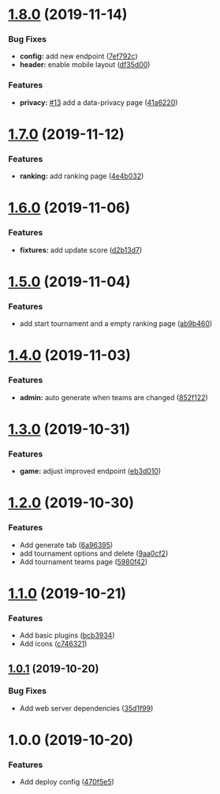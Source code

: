 # [1.8.0](https://github.com/hirsch88/copa-app/compare/v1.7.0...v1.8.0) (2019-11-14)


### Bug Fixes

* **config:** add new endpoint ([7ef792c](https://github.com/hirsch88/copa-app/commit/7ef792c24e9ac080222b506cb8d5c1ac139dbd99))
* **header:** enable mobile layout ([df35d00](https://github.com/hirsch88/copa-app/commit/df35d0002826e47ed561d57bc6451e00af51ada5))


### Features

* **privacy:** [#13](https://github.com/hirsch88/copa-app/issues/13) add a data-privacy page ([41a6220](https://github.com/hirsch88/copa-app/commit/41a6220708251cac5b8dc3f02ba3b6b8b521b244))

# [1.7.0](https://github.com/hirsch88/copa-app/compare/v1.6.0...v1.7.0) (2019-11-12)


### Features

* **ranking:** add ranking page ([4e4b032](https://github.com/hirsch88/copa-app/commit/4e4b0321a0f04197af06cd548556b7d63820ad3e))

# [1.6.0](https://github.com/hirsch88/copa-app/compare/v1.5.0...v1.6.0) (2019-11-06)


### Features

* **fixtures:** add update score ([d2b13d7](https://github.com/hirsch88/copa-app/commit/d2b13d7a43c86e3933e441147b67d9d8cd027da9))

# [1.5.0](https://github.com/hirsch88/copa-app/compare/v1.4.0...v1.5.0) (2019-11-04)


### Features

* add start tournament and a empty ranking page ([ab9b460](https://github.com/hirsch88/copa-app/commit/ab9b460fe8eddf5947265361c6bd670a50b5aea1))

# [1.4.0](https://github.com/hirsch88/copa-app/compare/v1.3.0...v1.4.0) (2019-11-03)


### Features

* **admin:** auto generate when teams are changed ([852f122](https://github.com/hirsch88/copa-app/commit/852f122e2272c75a8b820fd6d2b56eacb7c8956b))

# [1.3.0](https://github.com/hirsch88/copa-app/compare/v1.2.0...v1.3.0) (2019-10-31)


### Features

* **game:** adjust improved endpoint ([eb3d010](https://github.com/hirsch88/copa-app/commit/eb3d010677a4be0bfb8578cdf6d177f20f2c0830))

# [1.2.0](https://github.com/hirsch88/copa-app/compare/v1.1.0...v1.2.0) (2019-10-30)


### Features

* Add generate tab ([6a96395](https://github.com/hirsch88/copa-app/commit/6a963955dad515febb90632c1078e84fbc747f60))
* add tournament options and delete ([9aa0cf2](https://github.com/hirsch88/copa-app/commit/9aa0cf2ff903768b3d9893e15c729791eaabccc4))
* Add tournament teams page ([5980f42](https://github.com/hirsch88/copa-app/commit/5980f422c32f506c6b4cb978547c7df2a04b631e))

# [1.1.0](https://github.com/hirsch88/copa-app/compare/v1.0.1...v1.1.0) (2019-10-21)


### Features

* Add basic plugins ([bcb3934](https://github.com/hirsch88/copa-app/commit/bcb3934ba911e14c5a57a7c456455b2cdf26908b))
* Add icons ([c746321](https://github.com/hirsch88/copa-app/commit/c74632195a255c7aec8db8960111018ce2b47a18))

## [1.0.1](https://github.com/hirsch88/copa-app/compare/v1.0.0...v1.0.1) (2019-10-20)


### Bug Fixes

* Add web server dependencies ([35d1f99](https://github.com/hirsch88/copa-app/commit/35d1f99bbe8e77219fdcf15333b75c32dfc616c7))

# 1.0.0 (2019-10-20)


### Features

* Add deploy config ([470f5e5](https://github.com/hirsch88/copa-app/commit/470f5e536accebf3978d8612adfdd7d301b61cb1))
